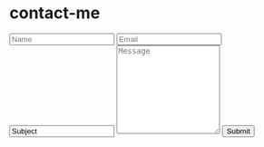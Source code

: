 <div class="form-style-6">
<h1>contact-me</h1>	
<form action="https://send.pageclip.co/hgy1FpCTEIMqZJhTG1cLnidPVUaRVGji" class="pageclip-form" method="post">
  <input type="text" name="name" placeholder="Name" />
  <input type="email" name="email" placeholder="Email" />
  <input type="text" name="subject" value="Subject"/>
  <textarea name="message" rows="10" placeholder="Message"></textarea>  
  <input type="submit" class="pageclip-form__submit">   
</form>	
</div>
